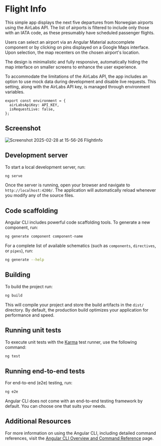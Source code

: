 # Flight Info

This simple app displays the next five departures from Norwegian airports using the AirLabs API. The list of airports is filtered to include only those with an IATA code, as these presumably have scheduled passenger flights.

Users can select an airport via an Angular Material autocomplete component or by clicking on pins displayed on a Google Maps interface. Upon selection, the map recenters on the chosen airport's location.

The design is minimalistic and fully responsive, automatically hiding the map interface on smaller screens to enhance the user experience.

To accommodate the limitations of the AirLabs API, the app includes an option to use mock data during development and disable live requests. This setting, along with the AirLabs API key, is managed through environment variables.

```
export const environment = {
  airLabsApiKey: API_KEY,
  isRequestLive: false,
};

```

## Screenshot

![Screenshot 2025-02-28 at 15-56-26 FlightInfo](https://github.com/user-attachments/assets/ea0f762e-a2b0-451d-bc57-4335e90ce7e5)



## Development server

To start a local development server, run:

```bash
ng serve
```

Once the server is running, open your browser and navigate to `http://localhost:4200/`. The application will automatically reload whenever you modify any of the source files.

## Code scaffolding

Angular CLI includes powerful code scaffolding tools. To generate a new component, run:

```bash
ng generate component component-name
```

For a complete list of available schematics (such as `components`, `directives`, or `pipes`), run:

```bash
ng generate --help
```

## Building

To build the project run:

```bash
ng build
```

This will compile your project and store the build artifacts in the `dist/` directory. By default, the production build optimizes your application for performance and speed.

## Running unit tests

To execute unit tests with the [Karma](https://karma-runner.github.io) test runner, use the following command:

```bash
ng test
```

## Running end-to-end tests

For end-to-end (e2e) testing, run:

```bash
ng e2e
```

Angular CLI does not come with an end-to-end testing framework by default. You can choose one that suits your needs.

## Additional Resources

For more information on using the Angular CLI, including detailed command references, visit the [Angular CLI Overview and Command Reference](https://angular.dev/tools/cli) page.
